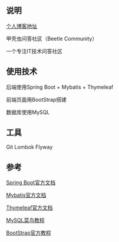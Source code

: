 ## 说明
[个人博客地址](https://www.cnblogs.com/songjilong/)

甲壳虫问答社区（Beetle Community）

一个专注IT技术问答社区

## 使用技术
后端使用Spring Boot + Mybatis + Thymeleaf

前端页面用BootStrap搭建

数据库使用MySQL

## 工具
Git
Lombok
Flyway

## 参考
[Spring Boot官方文档](https://docs.spring.io/spring-boot/docs/2.2.4.RELEASE/reference/html/)

[Mybatis官方文档](https://mybatis.org/mybatis-3/zh/index.html)

[Thymeleaf官方文档](https://www.thymeleaf.org/doc/tutorials/3.0/usingthymeleaf.html)

[MySQL菜鸟教程](https://www.runoob.com/mysql/mysql-tutorial.html)

[BootStrap官方教程](https://v3.bootcss.com/components/)

